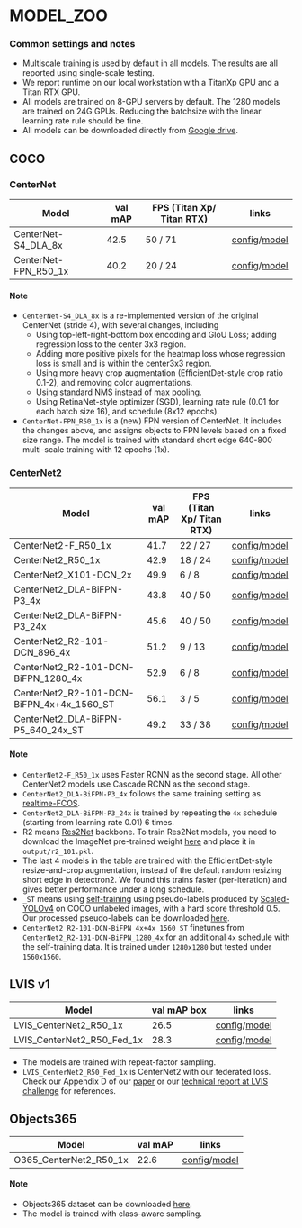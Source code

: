 # MODEL_ZOO

### Common settings and notes

- Multiscale training is used by default in all models. The results are all reported using single-scale testing. 
- We report runtime on our local workstation with a TitanXp GPU and a Titan RTX GPU.
- All models are trained on 8-GPU servers by default. The 1280 models are trained on 24G GPUs. Reducing the batchsize with the linear learning rate rule should be fine.
- All models can be downloaded directly from [Google drive](https://drive.google.com/drive/folders/1meZIsz8E3Ia9CRxLOAULDLeYrKMhhjJE).


## COCO

### CenterNet

| Model                                     | val mAP | FPS (Titan Xp/ Titan RTX) | links     |
|-------------------------------------------|---------|---------|-----------|
| CenterNet-S4_DLA_8x                       |  42.5   | 50 / 71 |[config](../configs/CenterNet-S4_DLA_8x.yaml)/[model](https://drive.google.com/file/d/1AVfs9OoLePk_sqTPvqdRi1cXmO2cD0W_)|
| CenterNet-FPN_R50_1x                      |  40.2   | 20 / 24 |[config](../configs/CenterNet-FPN_R50_1x.yaml)/[model](https://drive.google.com/file/d/1iYlmjsBt9YIcaI8NzEwiMoaDDMHRmcR9)|

#### Note

- `CenterNet-S4_DLA_8x` is a re-implemented version of the original CenterNet (stride 4), with several changes, including
  - Using top-left-right-bottom box encoding and GIoU Loss; adding regression loss to the center 3x3 region.
  - Adding more positive pixels for the heatmap loss whose regression loss is small and is within the center3x3 region.
  - Using more heavy crop augmentation (EfficientDet-style crop ratio 0.1-2), and removing color augmentations.
  - Using standard NMS instead of max pooling.
  - Using RetinaNet-style optimizer (SGD), learning rate rule (0.01 for each batch size 16), and schedule (8x12 epochs).
- `CenterNet-FPN_R50_1x` is a (new) FPN version of CenterNet. It includes the changes above, and assigns objects to FPN levels based on a fixed size range. The model is trained with standard short edge 640-800 multi-scale training with 12 epochs (1x).


### CenterNet2

| Model                                     | val mAP | FPS (Titan Xp/ Titan RTX) | links     |
|-------------------------------------------|---------|---------|-----------|
| CenterNet2-F_R50_1x                       |   41.7  | 22 / 27  |[config](../configs/CenterNet2-F_R50_1x.yaml)/[model](X)|
| CenterNet2_R50_1x                         |  42.9   | 18 / 24 |[config](../configs/CenterNet2_R50_1x.yaml)/[model](https://drive.google.com/file/d/1Qn0E_F1cmXtKPEdyZ_lSt-bnM9NueQpq)|
| CenterNet2_X101-DCN_2x                    |  49.9   | 6 / 8  |[config](../configs/CenterNet2_X101-DCN_2x.yaml)/[model](https://drive.google.com/file/d/1yuJbIlUgMiXdaDWRWArcsRsSoHti9e1y)|
| CenterNet2_DLA-BiFPN-P3_4x                |  43.8   | 40 / 50|[config](../configs/CenterNet2_DLA-BiFPN-P3_4x.yaml)/[model](https://drive.google.com/file/d/1UGrnOE0W8Tgu6ffcCOQEbeUgThtDkbuQ)|
| CenterNet2_DLA-BiFPN-P3_24x               |  45.6   | 40 / 50  |[config](../configs/CenterNet2_DLA-BiFPN-P3_24x.yaml)/[model](https://drive.google.com/file/d/17osgvr_Zhp9SS2uMa_YLiKwkKJIDtwPZ)|
| CenterNet2_R2-101-DCN_896_4x              |  51.2   | 9 / 13 |[config](../configs/CenterNet2_R2-101-DCN_896_4x.yaml)/[model](https://drive.google.com/file/d/1YiJm7UtMstl63E8I4qQ8owteYC5zRFuQ)|
| CenterNet2_R2-101-DCN-BiFPN_1280_4x       |  52.9   | 6 / 8 |[config](../configs/CenterNet2_R2-101-DCN-BiFPN_1280_4x.yaml)/[model](https://drive.google.com/file/d/1BIfEH04Lm3EvW9ov76yEPntUOJxaVoKd)|
| CenterNet2_R2-101-DCN-BiFPN_4x+4x_1560_ST |  56.1   | 3 / 5 |[config](../configs/CenterNet2_R2-101-DCN-BiFPN_4x+4x_1560_ST.yaml)/[model](https://drive.google.com/file/d/1GZyzJLB3FTcs8C7MpZRQWw44liYPyOMD)|
| CenterNet2_DLA-BiFPN-P5_640_24x_ST        |  49.2   | 33 / 38 |[config](../configs/CenterNet2_DLA-BiFPN-P5_640_24x_ST.yaml)/[model](https://drive.google.com/file/d/1pGXpnHhvi66my_p5dASTnTjvaaj0FEvE)|

#### Note

- `CenterNet2-F_R50_1x` uses Faster RCNN as the second stage. All other CenterNet2 models use Cascade RCNN as the second stage.
- `CenterNet2_DLA-BiFPN-P3_4x` follows the same training setting as [realtime-FCOS](https://github.com/aim-uofa/AdelaiDet/blob/master/configs/FCOS-Detection/README.md).
- `CenterNet2_DLA-BiFPN-P3_24x` is trained by repeating the `4x` schedule (starting from learning rate 0.01) 6 times.
- R2 means [Res2Net](https://github.com/Res2Net/Res2Net-detectron2) backbone. To train Res2Net models, you need to download the ImageNet pre-trained weight [here](https://github.com/Res2Net/Res2Net-detectron2) and place it in `output/r2_101.pkl`.
- The last 4 models in the table are trained with the EfficientDet-style resize-and-crop augmentation, instead of the default random resizing short edge in detectron2. We found this trains faster (per-iteration) and gives better performance under a long schedule.
- `_ST` means using [self-training](https://arxiv.org/abs/2006.06882) using pseudo-labels produced by [Scaled-YOLOv4](https://github.com/WongKinYiu/ScaledYOLOv4) on COCO unlabeled images, with a hard score threshold 0.5. Our processed pseudo-labels can be downloaded [here](https://drive.google.com/file/d/1R9tHlUaIrujmK6T08yJ0T77b2XzekisC).
- `CenterNet2_R2-101-DCN-BiFPN_4x+4x_1560_ST` finetunes from `CenterNet2_R2-101-DCN-BiFPN_1280_4x` for an additional `4x` schedule with the self-training data. It is trained under `1280x1280` but tested under `1560x1560`.

## LVIS v1

| Model                                     |  val mAP box | links     |
|-------------------------------------------|--------------|-----------|
| LVIS_CenterNet2_R50_1x                    |  26.5        |[config](../configs/LVIS_CenterNet2_R50_1x.yaml)/[model](https://drive.google.com/file/d/1oOOKEDQIWW19AHhfnTb7HYZ3Z9gkZn_K)|
| LVIS_CenterNet2_R50_Fed_1x            |  28.3        |[config](../configs/LVIS_CenterNet2_R50_Fed_1x.yaml)/[model](https://drive.google.com/file/d/1ETurGA7KIC5XMkMBI8MOIMDD_iJyMTif)|

- The models are trained with repeat-factor sampling.
- `LVIS_CenterNet2_R50_Fed_1x` is CenterNet2 with our federated loss. Check our Appendix D of our [paper](https://arxiv.org/abs/2103.07461) or our [technical report at LVIS challenge](https://www.lvisdataset.org/assets/challenge_reports/2020/CenterNet2.pdf) for references.

## Objects365

| Model                                     |  val mAP| links     |
|-------------------------------------------|---------|-----------|
| O365_CenterNet2_R50_1x                    |  22.6   |[config](../configs/O365_CenterNet2_R50_1x.yaml)/[model](https://drive.google.com/file/d/11d1Qx75otBAQQL2raxMTVJb17Qr56M3O)|

#### Note
- Objects365 dataset can be downloaded [here](https://www.objects365.org/overview.html).
- The model is trained with class-aware sampling.
